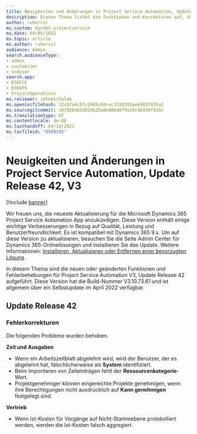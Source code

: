 ```yaml
---
title: Neuigkeiten und Änderungen in Project Service Automation, Update Release 42, V3
description: Dieses Thema listet die Funktionen und Korrekturen auf, die in Microsoft Dynamics 365 Project Service Automation Update-Version 42, V3 verfügbar sind.
author: ruhercul
ms.custom: dyn365-projectservice
ms.date: 04/05/2022
ms.topic: article
ms.author: ruhercul
audience: Admin
search.audienceType:
- admin
- customizer
- enduser
search.app:
- D365CE
- D365PS
- ProjectOperations
ms.reviewer: johnmichalak
ms.openlocfilehash: 32cb7a4c5fc29d5c0dcec37dd395ae69037435a2
ms.sourcegitcommit: c0792bd65d92db25e0e8864879a19c4b93efb10c
ms.translationtype: HT
ms.contentlocale: de-DE
ms.lasthandoff: 04/14/2022
ms.locfileid: "8589195"
---
```

# <a name="whats-new-or-changed-in-project-service-automation-update-release-42-v3"></a>Neuigkeiten und Änderungen in Project Service Automation, Update Release 42, V3

[!include [banner](../includes/psa-now-project-operations.md)]

Wir freuen uns, die neueste Aktualisierung für die Microsoft Dynamics 365 Project Service Automation App anzukündigen. Diese Version enthält einige wichtige Verbesserungen in Bezug auf Qualität, Leistung und Benutzerfreundlichkeit. Es ist kompatibel mit Dynamics 365 9.x. Um auf diese Version zu aktualisieren, besuchen Sie die Seite Admin Center für Dynamics 365-Onlinelösungen und installieren Sie das Update. Weitere Informationen: [Installieren, Aktualisieren oder Entfernen einer bevorzugten Lösung](/power-platform/admin/install-remove-preferred-solution).

In diesem Thema sind die neuen oder geänderten Funktionen und Fehlerbehebungen für Project Service Automation V3, Update Release 42 aufgeführt. Diese Version hat die Build-Nummer V3.10.73.61 und ist allgemein über ein Selbstupdate im April 2022 verfügbar.

## <a name="update-release-42"></a>Update Release 42

### <a name="bug-fixes"></a>Fehlerkorrekturen

Die folgenden Probleme wurden behoben.

**Zeit und Ausgaben**

- Wenn ein Arbeitszeitblatt abgelehnt wird, wird der Benutzer, der es abgelehnt hat, fälschlicherweise als **System** identifiziert.
- Beim Importieren von Zeiteinträgen fehlt der **Ressourcenkategorie**-Wert.
- Projektgenehmiger können eingereichte Projekte genehmigen, wenn ihre Berechtigungen nicht ausdrücklich auf **Kann genehmigen** festgelegt sind.

**Vertrieb**

- Wenn Ist-Kosten für Vorgänge auf Nicht-Stammebene protokolliert werden, werden die Ist-Kosten falsch aggregiert.
